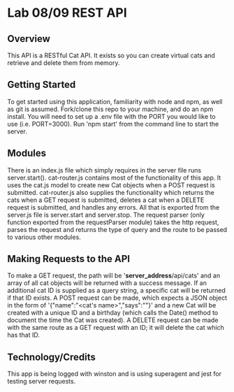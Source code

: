 # Lab 08/09 REST API

## Overview

This API is a RESTful Cat API. It exists so you can create virtual cats and retrieve and delete them from memory.

## Getting Started

To get started using this application, familiarity with node and npm, as well as git is assumed. Fork/clone this repo to your machine, and do an npm install. You will need to set up a .env file with the PORT you would like to use (i.e. PORT=3000). Run 'npm start' from the command line to start the server.

## Modules

There is an index.js file which simply requires in the server file runs server.start(). cat-router.js contains most of the functionality of this app. It uses the cat.js model to create new Cat objects when a POST request is submitted. cat-router.js also supplies the functionality which returns the cats when a GET request is submitted, deletes a cat when a DELETE request is submitted, and handles any errors. All that is exported from the server.js file is server.start and server.stop. The request parser (only function exported from the requestParser module) takes the http request, parses the request and returns the type of query and the route to be passed to various other modules.

## Making Requests to the API

 To make a GET request, the path will be '__server_address__/api/cats' and an array of all cat objects will be returned with a success message. If an additional cat ID is supplied as a query string, a specific cat will be returned if that ID exists. A POST request can be made, which expects a JSON object in the form of '{"name":"<cat's name>","says":"<what the cat says>"}' and a new Cat will be created with a unique ID and a birthday (which calls the Date() method to document the time the Cat was created). A DELETE request can be made with the same route as a GET request with an ID; it will delete the cat which has that ID.

## Technology/Credits

This app is being logged with winston and is using superagent and jest for testing server requests.
